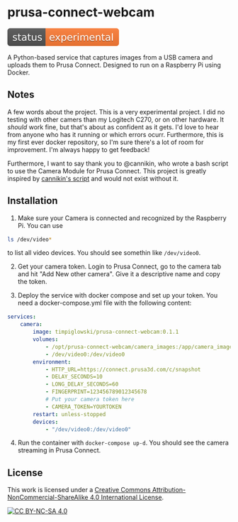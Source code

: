 # prusa-connect-webcam
[![status: experimental](https://github.com/GIScience/badges/raw/master/status/experimental.svg)](https://github.com/GIScience/badges#experimental)

A Python-based service that captures images from a USB camera and uploads them to Prusa Connect. Designed to run on a Raspberry Pi using Docker.

## Notes
A few words about the project. This is a very experimental project. I did no testing with other camers than my Logitech C270, or on other hardware. It *should* work fine, but that's about as confident as it gets. I'd love to hear from anyone who has it running or which errors ocurr. Furthermore, this is my first ever docker repository, so I'm sure there's a lot of room for improvement. I'm always happy to get feedback!

Furthermore, I want to say thank you to @cannikin, who wrote a bash script to use the Camera Module for Prusa Connect. This project is greatly inspired by [cannikin's script](https://gist.github.com/cannikin/4954d050b72ff61ef0719c42922464e5) and would not exist without it.

## Installation
1. Make sure your Camera is connected and recognized by the Raspberry Pi. You can use
  ```bash
  ls /dev/video*
  ```
  to list all video devices. You should see somethin like `/dev/video0`.

2. Get your camera token. Login to Prusa Connect, go to the camera tab and hit "Add New other camera". Give it a descriptive name and copy the token.

3. Deploy the service with docker compose and set up your token. You need a docker-compose.yml file with the following content:
```yaml
services:
    camera:
        image: timpiglowski/prusa-connect-webcam:0.1.1
        volumes:
            - /opt/prusa-connect-webcam/camera_images:/app/camera_images
            - /dev/video0:/dev/video0
        environment:
            - HTTP_URL=https://connect.prusa3d.com/c/snapshot
            - DELAY_SECONDS=10
            - LONG_DELAY_SECONDS=60
            - FINGERPRINT=123456789012345678
            # Put your camera token here
            - CAMERA_TOKEN=YOURTOKEN
        restart: unless-stopped
        devices:
            - "/dev/video0:/dev/video0"
```

4. Run the container with `docker-compose up-d`. You should see the camera streaming in Prusa Connect.

## License
This work is licensed under a
[Creative Commons Attribution-NonCommercial-ShareAlike 4.0 International License][cc-by-nc-sa].

[![CC BY-NC-SA 4.0][cc-by-nc-sa-image]][cc-by-nc-sa]

[cc-by-nc-sa]: http://creativecommons.org/licenses/by-nc-sa/4.0/
[cc-by-nc-sa-image]: https://licensebuttons.net/l/by-nc-sa/4.0/88x31.png
[cc-by-nc-sa-shield]: https://img.shields.io/badge/License-CC%20BY--NC--SA%204.0-lightgrey.svg
